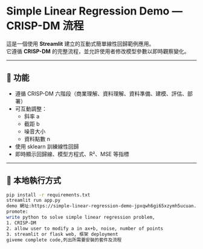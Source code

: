 # Simple Linear Regression Demo — CRISP-DM 流程

這是一個使用 **Streamlit** 建立的互動式簡單線性回歸範例應用。  
它遵循 **CRISP-DM** 的完整流程，並允許使用者修改模型參數以即時觀察變化。

---

## 🧩 功能
- 遵循 CRISP-DM 六階段（商業理解、資料理解、資料準備、建模、評估、部署）
- 可互動調整：
  - 斜率 a
  - 截距 b
  - 噪音大小
  - 資料點數 n
- 使用 sklearn 訓練線性回歸
- 即時顯示回歸線、模型方程式、R²、MSE 等指標

---

## 🚀 本地執行方式

```bash
pip install -r requirements.txt
streamlit run app.py
demo 網址:https://simple-linear-regression-demo-jpxqwh6gi65xzymh5ucuan.streamlit.app/
promote:
write python to solve simple linear regression problem,
1. CRISP-DM
2. allow user to modify a in ax+b, noise, number of points
3. streamlit or flask web, 框架 deployment
giveme complete code,列出所需要安裝的套件及流程